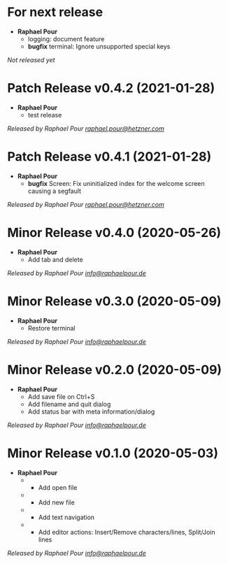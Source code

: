 # For next release
  * **Raphael Pour**
    * logging: document feature
    * **bugfix** terminal: Ignore unsupported special keys

*Not released yet*

# Patch Release v0.4.2 (2021-01-28)
  * **Raphael Pour**
    * test release

*Released by Raphael Pour <raphael.pour@hetzner.com>*

# Patch Release v0.4.1 (2021-01-28)
  * **Raphael Pour**
    * **bugfix** Screen: Fix uninitialized index for the welcome screen causing a segfault

*Released by Raphael Pour <raphael.pour@hetzner.com>*

# Minor Release v0.4.0 (2020-05-26)
  * **Raphael Pour**
    * Add tab and delete

*Released by Raphael Pour <info@raphaelpour.de>*

# Minor Release v0.3.0 (2020-05-09)
  * **Raphael Pour**
    * Restore terminal

*Released by Raphael Pour <info@raphaelpour.de>*

# Minor Release v0.2.0 (2020-05-09)
  * **Raphael Pour**
    * Add save file on Ctrl+S
    * Add filename and quit dialog
    * Add status bar with meta information/dialog

*Released by Raphael Pour <info@raphaelpour.de>*

# Minor Release v0.1.0 (2020-05-03)
  * **Raphael Pour**
    * - Add open file
    * - Add new file
    * - Add text navigation
    * - Add editor actions: Insert/Remove characters/lines, Split/Join lines

*Released by Raphael Pour <info@raphaelpour.de>*
